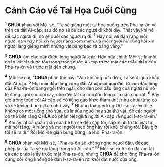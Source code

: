 # Cảnh Cáo về Tai Họa Cuối Cùng
<sup><b>1</b></sup> **CHÚA** phán với Môi-se, “Ta sẽ giáng một tai họa xuống trên Pha-ra-ôn và trên cả đất Ai-cập; sau đó nó sẽ để các ngươi đi khỏi đây. Thật vậy khi nó để các ngươi đi, nó sẽ đuổi các ngươi ra đi. <sup><b>2</b></sup> Hãy nói với dân rằng mỗi người nam hãy hỏi xin người hàng xóm mình, và mỗi người nữ cũng hỏi xin người láng giềng mình những vật bằng bạc và bằng vàng.”

<sup><b>3</b></sup> **CHÚA** làm cho dân được lòng người Ai-cập. Hơn nữa chính Môi-se là một nhân vật rất được tôn trọng trong nước Ai-cập trước mặt các triều thần của Pha-ra-ôn và trước mặt dân chúng.

<sup><b>4</b></sup> Môi-se nói, “**CHÚA** phán thế này: ‘Vào khoảng nửa đêm, Ta sẽ đi qua khắp đất Ai-cập. <sup><b>5</b></sup> Mọi con đầu lòng trong đất Ai-cập sẽ qua đời, từ con đầu lòng của Pha-ra-ôn đang ngồi trên ngai, cho đến con đầu lòng của người nữ nô lệ đang ngồi sau cối xay, cho đến tất cả con đầu lòng của các súc vật. <sup><b>6</b></sup> Bấy giờ trong toàn cõi Ai-cập sẽ có tiếng gào khóc thảm thiết như chưa từng có và sẽ không bao giờ có như vậy. <sup><b>7</b></sup> Nhưng trong nơi người I-sơ-ra-ên ở sẽ không có một tiếng chó sủa, dù là sủa người hay sủa thú vật, để các ngươi có thể biết rằng **CHÚA** có phân biệt giữa người Ai-cập và người I-sơ-ra-ên.’ <sup><b>8</b></sup> Khi ấy tất cả quần thần của bệ hạ sẽ đến gặp tôi, sấp mình trước mặt tôi, mà nói rằng, ‘Xin ông và mọi người theo ông hãy rời khỏi chúng tôi.’ Bấy giờ tôi sẽ ra đi.” Rồi Môi-se giận bừng bừng lìa khỏi Pha-ra-ôn.

<sup><b>9</b></sup> **CHÚA** phán với Môi-se, “Pha-ra-ôn sẽ không nghe ngươi đâu, để các phép lạ của Ta sẽ gia tăng trong xứ Ai-cập.” <sup><b>10</b></sup> Môi-se và A-rôn đã làm tất cả các phép lạ ấy trước mặt Pha-ra-ôn, nhưng **CHÚA** để cho lòng Pha-ra-ôn cứng cỏi; ông không để dân I-sơ-ra-ên rời khỏi đất nước của ông.